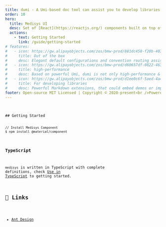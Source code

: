 ```yaml
---
title: dumi - A Umi-based doc tool can assist you to develop libraries & write docs.
order: 10
hero:
  title: Medisys UI
  desc: Set of [React](https://reactjs.org/) components built on top of [Antd Design](https://ant.design/) and [MATERIAL-UI](https://material-ui.com/)
  actions:
    - text: Getting Started
      link: /guide/getting-started
# features:
#   - icon: https://gw.alipayobjects.com/zos/bmw-prod/881dc458-f20b-407b-947a-95104b5ec82b/k79dm8ih_w144_h144.png
#     title: Out of the box
#     desc: Elegant default configurations and convention routing assist developers to get started as simple as possible, that focus all attentions on developing libraries & writting docs
#   - icon: https://gw.alipayobjects.com/zos/bmw-prod/d60657df-0822-4631-9d7c-e7a869c2f21c/k79dmz3q_w126_h126.png
#     title: high-performance
#     desc: Based on powerful Umi, dumi is not only high-performance & extensible, but also could use mostly plugins based on Umi
#   - icon: https://gw.alipayobjects.com/zos/bmw-prod/d1ee0c6f-5aed-4a45-a507-339a4bfe076c/k7bjsocq_w144_h144.png
#     title: For developing libraries
#     desc: Powerful Markdown extensions, that could embed demos or import external demos or even insert custom React components, make docs beautiful & better to use
footer: Open-source MIT Licensed | Copyright © 2020-present<br />Powered by Medisys Innovation Pte Ltd
---
```


<br />
<code src="./index.tsx" inline />
## Getting Started

```bash
// Install Medisys Component
$ npm install @material/component

```

### TypeScript

`medisys` is written in TypeScript with complete definitions, check [Use in TypeScript](https://ant.design/docs/react/use-in-typescript) to getting started.

## 🔗 Links

- [Ant Design](https://ant.design/)
